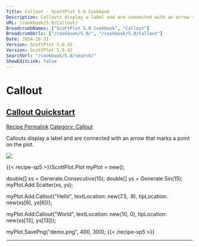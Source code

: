 ```yaml
---
Title: Callout - ScottPlot 5.0 Cookbook
Description: Callouts display a label and are connected with an arrow that marks a point on the plot.
URL: /cookbook/5.0/Callout/
BreadcrumbNames: ["ScottPlot 5.0 Cookbook", "Callout"]
BreadcrumbUrls: ["/cookbook/5.0/", "/cookbook/5.0/Callout"]
Date: 2024-10-31
Version: ScottPlot 5.0.42
Version: ScottPlot 5.0.42
SearchUrl: "/cookbook/5.0/search/"
ShowEditLink: false
---
```


<h1>Callout</h1>


<h2 style='border-bottom: 0;'><a href='/cookbook/5.0/Callout/CalloutQuickstart'>Callout Quickstart</a></h2>

<div class="d-flex mb-2">
<a class="btn btn-sm btn-primary me-1" href="/cookbook/5.0/Callout/CalloutQuickstart">Recipe Permalink</a>
<a class="btn btn-sm btn-success me-1" href="/cookbook/5.0/Callout">Category: Callout</a>
</div>

Callouts display a label and are connected with an arrow that marks a point on the plot.

[![](/cookbook/5.0/images/CalloutQuickstart.png?241031194635)](/cookbook/5.0/images/CalloutQuickstart.png?241031194635)

{{< recipe-sp5 >}}ScottPlot.Plot myPlot = new();

double[] xs = Generate.Consecutive(15);
double[] ys = Generate.Sin(15);
myPlot.Add.Scatter(xs, ys);

myPlot.Add.Callout("Hello",
    textLocation: new(7.5, .8),
    tipLocation: new(xs[6], ys[6]));

myPlot.Add.Callout("World",
    textLocation: new(10, 0),
    tipLocation: new(xs[13], ys[13]));

myPlot.SavePng("demo.png", 400, 300);
{{< /recipe-sp5 >}}

<hr class='my-5 invisible'>


